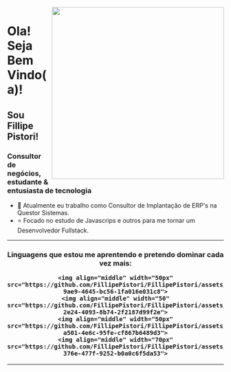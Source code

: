 <img align="right" width="400px" src="https://github.com/FillipePistori/FillipePistori/assets/158501870/3bf98d9b-4622-4efb-adf3-b032c46efca8">

# Ola! Seja Bem Vindo(a)!
## Sou Fillipe Pistori!

### Consultor de negócios, estudante & entusiasta de tecnologia

- 💼 Atualmente eu trabalho como Consultor de Implantação de ERP's na Questor Sistemas.
- ⭐ Focado no estudo de Javascrips e outros para me tornar um Desenvolvedor Fullstack.

<hr>

<h3 align="center">Linguagens que estou me aprentendo e pretendo dominar cada vez mais:<br>

    <img align="middle" width="50px" src="https://github.com/FillipePistori/FillipePistori/assets/158501870/4b6516c0-9ae9-4645-bc56-1fa016e031c8">
    <img align="middle" width="50" src="https://github.com/FillipePistori/FillipePistori/assets/158501870/dc26d530-2e24-4093-8b74-2f2187d99f2e">
    <img align="middle" width="50px" src="https://github.com/FillipePistori/FillipePistori/assets/158501870/efaf0eb8-a501-4e6c-95fe-cf867b6489d3">
    <img align="middle" width="70px" src="https://github.com/FillipePistori/FillipePistori/assets/158501870/b16902fb-376e-477f-9252-b0a0c6f5da53">

</h3>

<hr>